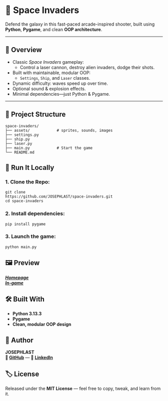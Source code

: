 # 👾 Space Invaders

Defend the galaxy in this fast-paced arcade-inspired shooter, built using **Python**, **Pygame**, and clean **OOP architecture**.

---


## 🎯 Overview

- Classic *Space Invaders* gameplay:
  - Control a laser cannon, destroy alien invaders, dodge their shots.
- Built with maintainable, modular OOP:
  - `Settings`, `Ship`, and `Laser` classes.
- Dynamic difficulty: waves speed up over time.
- Optional sound & explosion effects.
- Minimal dependencies—just Python & Pygame.

---


## 📁 Project Structure

```text
space-invaders/
├── assets/            # sprites, sounds, images
├── settings.py
├── ship.py
├── laser.py
├── main.py            # Start the game
└── README.md
```


## 🚀 Run It Locally

### 1. Clone the Repo:
```text
git clone    
https://github.com/JOSEPHLAST/space-invaders.git    
cd space-invaders
```  

### 2. Install dependencies:
```pip install pygame```

### 3. Launch the game:
```python main.py```


## 🖼️ Preview

***[Homepage](space-invaders-homepage.png)***    
***[In-game](space-invaders-in-game.png)***


## 🛠️ Built With

- **Python 3.13.3**    
- **Pygame**    
- **Clean, modular OOP design**    


## 📌 Author

**JOSEPHLAST**    
**🔗 [GitHub](https://github.com/JOSEPHLAST)** — **🔗 [LinkedIn](https://www.linkedin.com/in/josephlast-a-aaa813354/)**    


## 🏷️ License

Released under the **MIT License** — feel free to copy, tweak, and learn from it.
